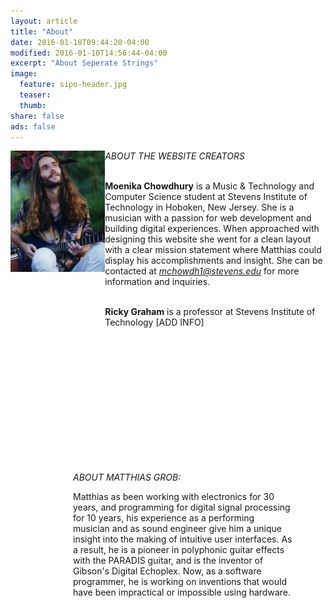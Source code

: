 ```yaml
---
layout: article
title: "About"
date: 2016-01-10T09:44:20-04:00
modified: 2016-01-10T14:56:44-04:00
excerpt: "About Seperate Strings"
image: 
  feature: sipo-header.jpg
  teaser:
  thumb:
share: false
ads: false
---
```

<div style="width: 30%; height: 500px; float: left;">
<img width="100%" src="../images/184-mg11.jpg" />
</div>


<div style="width: 70%; height: 500px; padding-left: 100px; float: left;">

<i>ABOUT MATTHIAS GROB:</i>

Matthias as been working with electronics for 30 years, and programming for digital signal processing for 10 years, his experience as a performing musician and as sound engineer give him a unique insight into the making of intuitive user interfaces. As a result, he is a pioneer in polyphonic guitar effects with the PARADIS guitar, and is the inventor of Gibson's Digital Echoplex. Now, as a software programmer, he is working on inventions that would have been impractical or impossible using hardware.

</div>

<i> ABOUT THE WEBSITE CREATORS </i>

<br><b>Moenika Chowdhury</b> is a Music & Technology and Computer Science student at Stevens Institute of Technology in Hoboken, New Jersey. She is a musician with a passion for web development and building digital experiences. When approached with designing this website she went for a clean layout with a clear mission statement where Matthias could display his accomplishments and insight. She can be contacted at <i>mchowdh1@stevens.edu</i> for more information and inquiries.

<br><b>Ricky Graham</b> is a professor at Stevens Institute of Technology [ADD INFO]